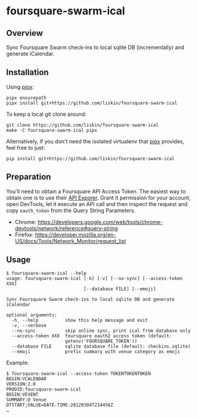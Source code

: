# foursquare-swarm-ical

## Overview

Sync Foursquare Swarm check-ins to local sqlite DB (incrementally) and generate iCalendar.

## Installation

Using [pipx][]:

```
pipx ensurepath
pipx install git+https://github.com/liskin/foursquare-swarm-ical
```

To keep a local git clone around:

```
git clone https://github.com/liskin/foursquare-swarm-ical
make -C foursquare-swarm-ical pipx
```

Alternatively, if you don't need the isolated virtualenv that [pipx][]
provides, feel free to just:

```
pip install git+https://github.com/liskin/foursquare-swarm-ical
```

[pipx]: https://github.com/pipxproject/pipx

## Preparation

You'll need to obtain a Foursquare API Access Token. The easiest way to obtain
one is to use their [API Exporer](https://foursquare.com/developers/explore/).
Grant it permission for your account, open DevTools, let it execute an API
call and then inspect the request and copy `oauth_token` from the Query String
Parameters.

* Chrome: <https://developers.google.com/web/tools/chrome-devtools/network/reference#query-string>
* Firefox: <https://developer.mozilla.org/en-US/docs/Tools/Network_Monitor/request_list>

## Usage

```
$ foursquare-swarm-ical --help
usage: foursquare-swarm-ical [-h] [-v] [--no-sync] [--access-token XXX]
                             [--database FILE] [--emoji]

Sync Foursquare Swarm check-ins to local sqlite DB and generate iCalendar

optional arguments:
  -h, --help          show this help message and exit
  -v, --verbose
  --no-sync           skip online sync, print ical from database only
  --access-token XXX  foursquare oauth2 access token (default:
                      getenv('FOURSQUARE_TOKEN'))
  --database FILE     sqlite database file (default: checkins.sqlite)
  --emoji             prefix summary with venue category as emoji
```

Example:

```
$ foursquare-swarm-ical --access-token TOKENTOKENTOKEN
BEGIN:VCALENDAR
VERSION:2.0
PRODID:foursquare-swarm-ical
BEGIN:VEVENT
SUMMARY:@ Venue
DTSTART;VALUE=DATE-TIME:20120304T214456Z
…
```
